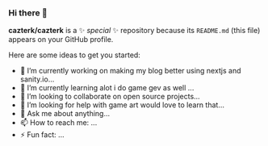 ### Hi there 👋


**cazterk/cazterk** is a ✨ _special_ ✨ repository because its `README.md` (this file) appears on your GitHub profile.

Here are some ideas to get you started:

- 🔭 I’m currently working on making my blog better using nextjs and sanity.io...
- 🌱 I’m currently learning alot i do game gev as well ...
- 👯 I’m looking to collaborate on open source projects...
- 🤔 I’m looking for help with game art would love to learn that...
- 💬 Ask me about anything...
- 📫 How to reach me: ...
- ⚡ Fun fact: ...

